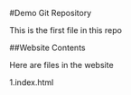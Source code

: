 #Demo Git Repository

This is the first file in this repo

##Website Contents

Here are files in the website

1.index.html

